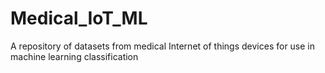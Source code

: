 # Medical_IoT_ML
A repository of datasets from medical Internet of things devices for use in machine learning classification
